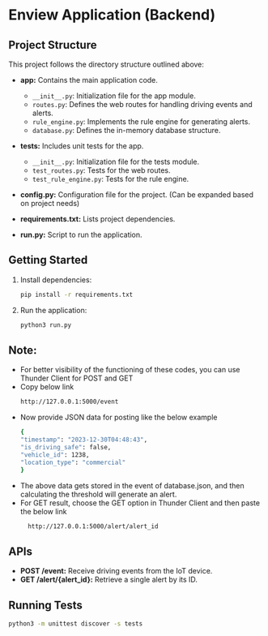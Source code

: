 # Enview Application (Backend)

## Project Structure

This project follows the directory structure outlined above:

- **app:** Contains the main application code.
  - `__init__.py`: Initialization file for the app module.
  - `routes.py`: Defines the web routes for handling driving events and alerts.
  - `rule_engine.py`: Implements the rule engine for generating alerts.
  - `database.py`: Defines the in-memory database structure.

- **tests:** Includes unit tests for the app.
  - `__init__.py`: Initialization file for the tests module.
  - `test_routes.py`: Tests for the web routes.
  - `test_rule_engine.py`: Tests for the rule engine.

- **config.py:** Configuration file for the project. (Can be expanded based on project needs)

- **requirements.txt:** Lists project dependencies.

- **run.py:** Script to run the application.


## Getting Started

1. Install dependencies:

    ```bash
    pip install -r requirements.txt
    ```

2. Run the application:

    ```bash
    python3 run.py
    ```
## Note:
- For better visibility of the functioning of these codes, you can use Thunder Client for POST and GET
- Copy below link 
    ```bash
    http://127.0.0.1:5000/event
    ```
- Now provide JSON data for posting like the below example
    ```bash
    {
    "timestamp": "2023-12-30T04:48:43",
    "is_driving_safe": false,
    "vehicle_id": 1238,
    "location_type": "commercial"
    }
    ```
- The above data gets stored in the event of database.json, and then calculating the threshold will generate an alert.
- For GET result, choose the GET option in Thunder Client and then paste the below link
   ```bash
     http://127.0.0.1:5000/alert/alert_id
   ```
## APIs

- **POST /event:** Receive driving events from the IoT device.
- **GET /alert/{alert_id}:** Retrieve a single alert by its ID.

## Running Tests

```bash
python3 -m unittest discover -s tests
